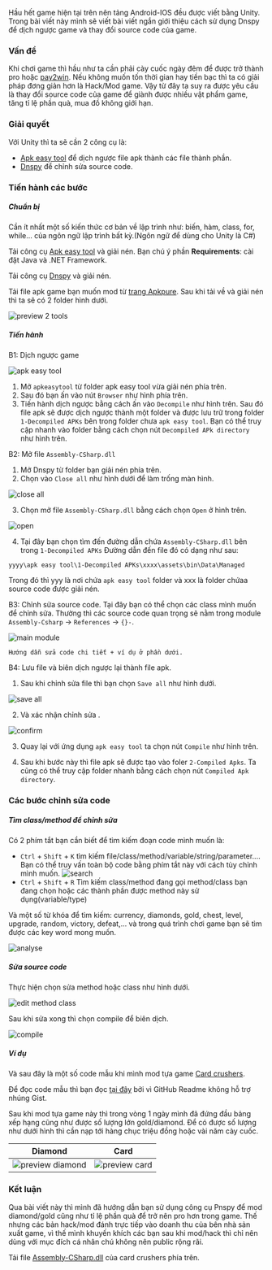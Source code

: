 Hầu hết game hiện tại trên nên tảng Android-IOS đều được viết bằng Unity. Trong bài viết này mình sẽ viết bài viết ngắn giới thiệu cách sử dụng Dnspy để dịch ngược game và thay đổi source code của game.

### Vấn đề
Khi chơi game thì hầu như ta cần phải cày cuốc ngày đêm để được trở thành pro hoặc [pay2win](https://www.google.com/search?q=pay+to+win&sxsrf=APq-WBtU7ldCNGSAJB-itAucabjwTGAA-Q%3A1650805154716&ei=okllYs2iK4_P2roP9M6OoA4&ved=0ahUKEwjN-9u24Kz3AhWPp1YBHXSnA-QQ4dUDCA4&uact=5&oq=pay+to+win&gs_lcp=Cgxnd3Mtd2l6LXNlcnAQAzIECCMQJzIFCAAQywEyBQgAEMsBMgUIABCABDIFCAAQywEyBQgAEMsBMgUIABCABDIFCAAQgAQyBQgAEIAEMgUIABCABDoHCAAQRxCwAzoGCAAQFhAeSgQIQRgASgQIRhgAUPQCWK4JYJQQaAFwAXgAgAFkiAHSA5IBAzQuMZgBAKABAcgBCMABAQ&sclient=gws-wiz-serp). Nếu không muốn tốn thời gian hay tiền bạc thì ta có giải pháp đơng giản hơn là Hack/Mod game.
Vậy từ đây ta suy ra được yêu cầu là thay đổi source code của game để giành được nhiều vật phẩm game, tăng tỉ lệ phần quà, mua đồ không giới hạn.
### Giải quyết
Với Unity thì ta sẽ cần 2 công cụ là:

- [Apk easy tool](https://forum.xda-developers.com/t/tool-windows-apk-easy-tool-v1-59-2-2021-04-03.3333960/) để dịch ngược file apk thành các file thành phần. 
- [Dnspy](https://github.com/dnSpy/dnSpy/releases) để chỉnh sửa source code.

### Tiến hành các bước

##### Chuẩn bị

Cần ít nhất một số kiến thức cơ bản về lập trình như: biến, hàm, class, for, while... của ngôn ngữ lập trình bất kỳ.(Ngôn ngữ để dùng cho Unity là C#)

Tải công cụ [Apk easy tool](https://forum.xda-developers.com/t/tool-windows-apk-easy-tool-v1-59-2-2021-04-03.3333960/) và giải nén. Bạn chú ý phần **Requirements**: cài đặt Java và .NET Framework.

Tải công cụ [Dnspy](https://github.com/dnSpy/dnSpy/releases) và giải nén.

Tải file apk game bạn muốn mod từ [trang Apkpure](https://apkpure.com/).
Sau khi tải về và giải nén thì ta sẽ có 2 folder hình dưới.

![preview 2 tools](https://raw.githubusercontent.com/Huythanh0x/mod_game_unity_with_dnspy/master/images//preview_tool_content.png)

##### Tiến hành

B1: Dịch ngược game

![apk easy tool](https://raw.githubusercontent.com/Huythanh0x/mod_game_unity_with_dnspy/master/images//initial_screen_apk_easy_tool.png)

1. Mở `apkeasytool` từ folder apk easy tool vừa giải nén phía trên. 
2. Sau đó bạn ấn vào nút `Browser` như hình phía trên.
3. Tiến hành dịch ngược bằng cách ấn vào `Decompile` như hình trên. Sau đó file apk sẽ được dịch ngược thành một folder và được lưu trữ trong folder `1-Decompiled APKs` bên trong folder chưa `apk easy tool`. Bạn có thể truy cập nhanh vào folder bằng cách chọn nút `Decompiled APk directory` như hình trên.

B2: Mở file `Assembly-CSharp.dll` 

1. Mở Dnspy từ folder bạn giải nén phía trên. 
2. Chọn vào `Close all` như hình dưới để làm trống màn hình.

![close all](https://raw.githubusercontent.com/Huythanh0x/mod_game_unity_with_dnspy/master/images//close_all.png)

3. Chọn mở file `Assembly-CSharp.dll` bằng cách chọn `Open` ở hình trên.

![open](https://raw.githubusercontent.com/Huythanh0x/mod_game_unity_with_dnspy/master/images//open_dll.png)

4. Tại đây bạn chọn tìm đến đường dẫn chứa `Assembly-CSharp.dll` bên trong `1-Decompiled APKs`
 Đường dẫn đến file đó có dạng như sau:

```
yyyy\apk easy tool\1-Decompiled APKs\xxxx\assets\bin\Data\Managed
```
Trong đó thì yyy là nơi chứa `apk easy tool` folder và xxx là folder chứaa source code được giải nén.

B3: Chỉnh sửa source code.
Tại đây bạn có thể chọn các class mình muốn để chỉnh sửa. Thường thì các source code quan trọng sẽ nằm trong module `Assembly-Csharp` -> `References` -> `{}-`. 

![main module](https://raw.githubusercontent.com/Huythanh0x/mod_game_unity_with_dnspy/master/images//main_module_dnspy.png)

```Hướng dẫn sửa code chi tiết + ví dụ ở phần dưới.```

B4: Lưu file và biên dịch ngược lại thành file apk.
1. Sau khi chỉnh sửa file thì bạn chọn `Save all` như hình dưới.

![save all](https://raw.githubusercontent.com/Huythanh0x/mod_game_unity_with_dnspy/master/images//save_all.png)

2. Và xác nhận chỉnh sửa .

![confirm](https://raw.githubusercontent.com/Huythanh0x/mod_game_unity_with_dnspy/master/images//confirm_save_all.png)

3. Quay lại với ứng dụng `apk easy tool` ta chọn nút `Compile` như hình trên.

4. Sau khi bước này thì file apk sẽ được tạo vào foler `2-Compiled Apks`. Ta cũng có thể truy cập folder nhanh bằng cách chọn nút `Compiled Apk directory`.

### Các bước chỉnh sửa code
##### Tìm class/method để chỉnh sửa

Có 2 phím tắt bạn cần biết để tìm kiếm đoạn code mình muốn là:

- `Ctrl` + `Shift` + `K` tìm kiếm file/class/method/variable/string/parameter.... Bạn có thể truy vấn toàn bộ code bằng phím tắt này với cách tùy chỉnh mình muốn.
![search](https://raw.githubusercontent.com/Huythanh0x/mod_game_unity_with_dnspy/master/images//search.png)
- `Ctrl` + `Shift` + `R` Tìm kiếm class/method đang gọi method/class bạn đang chọn hoặc các thành phần được method này sử dụng(variable/type)

Và một số từ khóa để tìm kiếm: currency, diamonds, gold, chest, level, upgrade, random, victory, defeat,... và trong quá trình chơi game bạn sẽ tìm được các key word mong muốn.

![analyse](https://raw.githubusercontent.com/Huythanh0x/mod_game_unity_with_dnspy/master/images//analyse.png)

##### Sửa source code
Thực hiện chọn sửa method hoặc class như hình dưới.

![edit method class](https://raw.githubusercontent.com/Huythanh0x/mod_game_unity_with_dnspy/master/images//edit_medthod_or_class.png)

Sau khi sửa xong thì chọn compile để biên dịch.

![compile](https://raw.githubusercontent.com/Huythanh0x/mod_game_unity_with_dnspy/master/images//compile_code.png)


##### Ví dụ
Và sau đây là một số code mẫu khi mình mod tựa game [Card crushers](https://play.google.com/store/apps/details?id=com.noxplay.card.crushers.ccg&hl=vi&gl=US).
<!-- 
<strong>claimable mod :</strong> kiểm tra xem rương có thể mở hay không.
Thay vì kiểm tra điều kiện thì ta sẽ luôn return kết quả là true. Nghĩa là không cần quan tâm điều kiện về chìa khóa hay thời gian chờ đợi.

<script src="https://gist.github.com/Huythanh0x/fba32a719f2bc9da5d6e35280f5f784d.js"></script>
<script src="https://gist.github.com/Huythanh0x/327a8c10b769cb2390aa1a9bce2f624e.js"></script>

<strong>speed up mod :</strong> tăng tốc độ game lên x12.
Tăng tốc độ render của game để có thao tác nhanh chóng hơn.

<script src="https://gist.github.com/Huythanh0x/100289883b912fee9581a486b1b59fdf.js"></script>
<script src="https://gist.github.com/Huythanh0x/6096a8ff853a0829550a6e7416c77b71.js"></script>

<strong>xDiamond mod :</strong> tăng số lượng phần thưởng.
Mỗi lần lên cấp sẽ nhận thưởng một lần, thì thay vì thay đổi giá trị phần quà, ta có thể thay đổi số lượng lần phần quà được thêm vào túi đồ.

<script src="https://gist.github.com/Huythanh0x/96e725cfdea73ae87390149c83331b4d.js"></script>
<script src="https://gist.github.com/Huythanh0x/7982323ce5aa42fcb81d720f318ec652.js"></script>

<strong>toast message :</strong> hiển thị các tin nhắn dưới dạng toast để debug. Vì chúng ta không code trực tiếp game nên rất khó để log kết quả, cách đơng giản nhất là hiển thị tin nhắn ra màn hình.
<script src="https://gist.github.com/Huythanh0x/79ee127529eb3d586e12e4c1f4a3be97.js"></script>

<strong>auto win :</strong> set kết quả trận đánh luôn là thắng.
Sau khi có kết quả trận đấu thì biến kết quả sẽ được sử dụng như một tham số để cập nhập dữ liệu, phần quà, thứ hạng. Vậy thì ngay khi có kết quả trận đấu thì ta đổi kết quả thành **Victory** mà không cần quan tâm đên kết quả thật.

<script src="https://gist.github.com/Huythanh0x/b6093c6d9d6040687dabbabce596b534.js"></script>
<script src="https://gist.github.com/Huythanh0x/ee909b2998df9895bd6c42501e566606.js"></script>

<strong>auto win :</strong>

<script src="https://gist.github.com/Huythanh0x/d415a69ad084de85c3120f6f9150a173.js"></script>
<script src="https://gist.github.com/Huythanh0x/ee909b2998df9895bd6c42501e566606.js"></script>

<strong>advertisment mod :</strong>  chặn quảng cáo trong ứng dụng.
Khi hàm quảng cáo được gọi thì hệ thống sẽ gọi API để chạy quảng cáo, tại đây ta có thể xóa hết code trong hàm advertise để API quảng cáo sẽ không bao giờ được gọi.

<script src="https://gist.github.com/Huythanh0x/9f7d30979ec1d3cd83070d43db28df58.js"></script>
<script src="https://gist.github.com/Huythanh0x/d93cf20aef341ad0d3daf73f1d1a0dcd.js"></script>

<strong>random weighted :</strong> điều chỉnh tỉ lệ khi nhận quà.
Lật ngược tỉ lệ phần thưởng. Ví dụ tỉ lệ đồ mở ra là 99% cùi và 1% xịn thì bây giờ sẽ là 99% xịn và 1% cùi.

{% gist f5bdf2a48293922b957772a20dc6aae8.... %}

{% gist c2b966628e9668f36117bf5c3f184413 %}

<script src="https://gist.github.com/Huythanh0x/f5bdf2a48293922b957772a20dc6aae8.js"></script>
<script src="https://gist.github.com/Huythanh0x/c2b966628e9668f36117bf5c3f184413.js"></script>
 -->

 Để đọc code mẫu thì bạn đọc [tại đây](https://batdaulaptrinh.com/mod-game-unity-voi-dnspy/#v%C3%AD-d%E1%BB%A5) bởi vì GitHub Readme không hỗ trợ nhúng Gist.


Sau khi mod tựa game này thì trong vòng 1 ngày mình đã đứng đầu bảng xếp hạng cũng như được số lượng lớn gold/diamond. Để có được số lượng như dưới hình thì cần nạp tới hàng chục triệu đồng hoặc vài năm cày cuốc.

|                    Diamond                     |                   Card                   |
| :--------------------------------------------: | :--------------------------------------: |
| ![preview diamond](https://raw.githubusercontent.com/Huythanh0x/mod_game_unity_with_dnspy/master/images//preview_diamond.jpg) | ![preview card](https://raw.githubusercontent.com/Huythanh0x/mod_game_unity_with_dnspy/master/images//preview_card.jpg) |

### Kết luận

Qua bài viết này thì mình đã hướng dẫn bạn sử dụng công cụ Pnspy để mod diamond/gold cũng như tỉ lệ phần quà để trở nên pro hơn trong game. Thế nhưng các bản hack/mod đánh trực tiếp vào doanh thu của bên nhà sản xuất game, vì thế mình khuyến khích các bạn sau khi mod/hack thì chỉ nên dùng với mục đích cá nhân chú không nên public rộng rãi.

Tải file [Assembly-CSharp.dll](https://raw.githubusercontent.com/Huythanh0x/mod_game_unity_with_dnspy/master/mod_file/Assembly-CSharp.dll) của card crushers phía trên.
